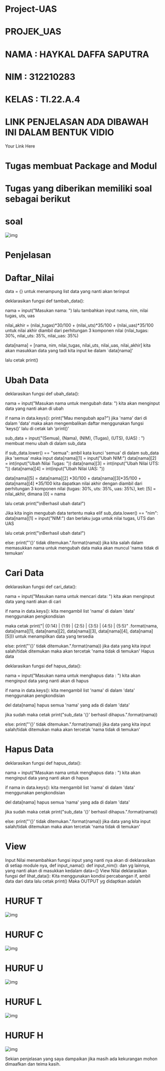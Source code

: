 # Project-UAS
# PROJEK_UAS
# NAMA : HAYKAL DAFFA SAPUTRA
# NIM : 312210283 
# KELAS : TI.22.A.4
# LINK PENJELASAN ADA DIBAWAH INI DALAM BENTUK VIDIO
Your Link Here

# Tugas membuat Package and Modul
# Tugas yang diberikan memiliki soal sebagai berikut
# soal
![img](gambar/soal.jpeg)

# Penjelasan
# Daftar_Nilai
data = {} untuk menampung list data yang nanti akan terinput

deklarasikan fungsi def tambah_data():

nama = input("Masukan nama: ") lalu tambahkan input nama, nim, nilai tugas, uts, uas

nilai_akhir = (nilai_tugas)*30/100 + (nilai_uts)*35/100 + (nilai_uas)*35/100 untuk nilai akhir diambil dari perhitungan 3 komponen nilai (nilai_tugas: 30%, nilai_uts: 35%, nilai_uas: 35%)

data[nama] = [nama, nim, nilai_tugas, nilai_uts, nilai_uas, nilai_akhir] kita akan masukkan data yang tadi kita input ke dalam `data[nama]'

lalu cetak print()

# Ubah Data
deklarasikan fungsi def ubah_data():

nama = input("Masukan nama untuk mengubah data: ") kita akan menginput data yang nanti akan di ubah

if nama in data.keys(): print("Mau mengubah apa?") jika 'nama' dari di dalam 'data' maka akan mengembalikan daftar menggunakan fungsi 'keys()' lalu di cetak lah 'print()'

sub_data = input("(Semua), (Nama), (NIM), (Tugas), (UTS), (UAS) : ") membuat menu ubah di dalam sub_data

if sub_data.lower() == "semua": ambil kata kunci 'semua' di dalam sub_data jika 'semua' maka input data[nama][1] = input("Ubah NIM:") data[nama][2] = int(input("Ubah Nilai Tugas: ")) data[nama][3] = int(input("Ubah Nilai UTS: ")) data[nama][4] = int(input("Ubah Nilai UAS: "))

data[nama][5] = data[nama][2] *30/100 + data[nama][3]*35/100 + data[nama][4] *35/100 kita dapatkan nilai akhir dengan diambil dari perhitungan 3 komponen nilai (tugas: 30%, uts: 35%, uas: 35%), ket: [5] = nilai_akhir, dimana [0] = nama

lalu cetak print("\nBerhasil ubah data!")

Jika kita ingin mengubah data tertentu maka elif sub_data.lower() == "nim": data[nama][1] = input("NIM:") dan berlaku juga untuk nilai tugas, UTS dan UAS

lalu cetak print("\nBerhasil ubah data!")

else: print("'{}' tidak ditemukan.".format(nama)) jika kita salah dalam memasukkan nama untuk mengubah data maka akan muncul 'nama tidak di temukan'

# Cari Data
deklarasikan fungsi def cari_data():

nama = input("Masukan nama untuk mencari data: ") kita akan menginput data yang nanti akan di cari

if nama in data.keys(): kita mengambil list 'nama' di dalam 'data' menggunakan pengkondisian

maka cetak print("| {0:14} | {1:9} | {2:5} | {3:5} | {4:5} | {5:5}" .format(nama, data[nama][1], data[nama][2], data[nama][3], data[nama][4], data[nama][5])) untuk menampilkan data yang tersedia

else: print("'{}' tidak ditemukan.".format(nama)) jika data yang kita input salah/tidak ditemukan maka akan tercetak 'nama tidak di temukan' Hapus data

deklarasikan fungsi def hapus_data():

nama = input("Masukan nama untuk menghapus data : ") kita akan menginput data yang nanti akan di hapus

if nama in data.keys(): kita mengambil list 'nama' di dalam 'data' menggunakan pengkondisian

del data[nama] hapus semua 'nama' yang ada di dalam 'data'

jika sudah maka cetak print("sub_data '{}' berhasil dihapus.".format(nama))

else: print("'{}' tidak ditemukan.".format(nama)) jika data yang kita input salah/tidak ditemukan maka akan tercetak 'nama tidak di temukan'

# Hapus Data
deklarasikan fungsi def hapus_data():

nama = input("Masukan nama untuk menghapus data : ") kita akan menginput data yang nanti akan di hapus

if nama in data.keys(): kita mengambil list 'nama' di dalam 'data' menggunakan pengkondisian

del data[nama] hapus semua 'nama' yang ada di dalam 'data'

jika sudah maka cetak print("sub_data '{}' berhasil dihapus.".format(nama))

else: print("'{}' tidak ditemukan.".format(nama)) jika data yang kita input salah/tidak ditemukan maka akan tercetak 'nama tidak di temukan'

# View
Input Nilai
menambahkan fungsi input yang nanti nya akan di deklarasikan di setiap module nya, def input_nama(): def input_nim(): dan yg lainnya, yang nanti akan di masukkan kedalam data={}
View Nilai
deklarasikan fungsi def lihat_data(): Kita menggunakan kondisi percabangan if, ambil data dari data
lalu cetak print()
Maka OUTPUT yg didaptkan adalah
# HURUF T
![img](gambar/T.jpeg)

# HURUF C
![img](gambar/C.jpeg)

# HURUF U
![img](gambar/U.jpeg)

# HURUF L
![img](gambar/L.jpeg)

# HURUF H
![img](gambar/H.jpeg)

Sekian penjelasan yang saya dampaikan jika masih ada kekurangan mohon dimaafkan dan teima kasih.